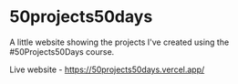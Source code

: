 # 50projects50days
A little website showing the projects I've created using the #50Projects50Days course.

Live website - https://50projects50days.vercel.app/
